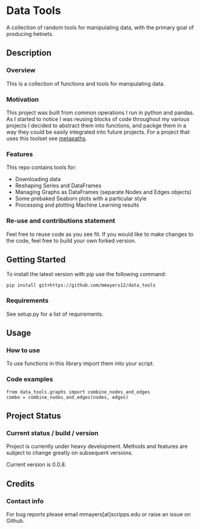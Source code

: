 # Data Tools

A collection of random tools for manipulating data,
with the primary goal of producing hetnets.

## Description

### Overview

This is a collection of functions and tools for manipulating data. 

### Motivation

This project was built from common operations I run in python and pandas. As I started to notice I was reusing blocks of
code throughout my various projects I decided to abstract them into functions, and packge them in a way they could be
easily integrated into future projects. For a project that uses this 
toolset see [metapaths](https://github.com/mmayers12/metapaths/).

### Features

This repo contains tools for:

- Downloading data
- Reshaping Series and DataFrames
- Managing Graphs as DataFrames (separate Nodes and Edges objects)
- Some prebaked Seaborn plots with a particular style
- Processing and plotting Machine Learning results

### Re-use and contributions statement

Feel free to reuse code as you see fit.  If you would like to make changes to the code, feel free to 
build your own forked version.


## Getting Started

To install the latest version with pip use the following command:

    pip install git+https://github.com/mmayers12/data_tools

### Requirements 

See setup.py for a list of requirements.

## Usage

### How to use

To use functions in this library import them into your script.

### Code examples

    from data_tools.graphs import combine_nodes_and_edges
    combo = combine_nodes_and_edges(nodes, edges)

## Project Status

### Current status / build / version

Project is currently under heavy development. Methods and features are subject to change greatly on subsequent versions.

Current version is 0.0.8.

## Credits

### Contact info

For bug reports please email mmayers[at]scripps.edu or raise an issue on Github.

